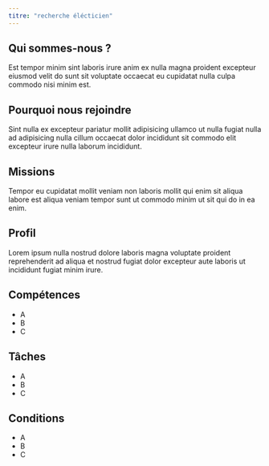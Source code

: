 ```yaml
---
titre: "recherche élécticien"
---
```



## Qui sommes-nous ?

Est tempor minim sint laboris irure anim ex nulla magna proident excepteur eiusmod velit do sunt sit voluptate occaecat eu cupidatat nulla culpa commodo nisi minim est.


## Pourquoi nous rejoindre

Sint nulla ex excepteur pariatur mollit adipisicing ullamco ut nulla fugiat nulla ad adipisicing nulla cillum occaecat dolor incididunt sit commodo elit excepteur irure nulla laborum incididunt.


## Missions

Tempor eu cupidatat mollit veniam non laboris mollit qui enim sit aliqua labore est aliqua veniam tempor sunt ut commodo minim ut sit qui do in ea enim.

## Profil

Lorem ipsum nulla nostrud dolore laboris magna voluptate proident reprehenderit ad aliqua et nostrud fugiat dolor excepteur aute laboris ut incididunt fugiat minim irure.

## Compétences

- A
- B
- C

## Tâches

- A
- B
- C

## Conditions

- A
- B
- C